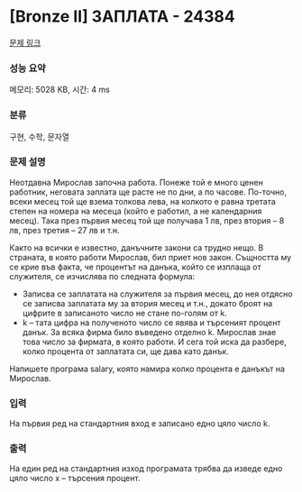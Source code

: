 # [Bronze II] ЗАПЛАТА - 24384 

[문제 링크](https://www.acmicpc.net/problem/24384) 

### 성능 요약

메모리: 5028 KB, 시간: 4 ms

### 분류

구현, 수학, 문자열

### 문제 설명

<p>Неотдавна Мирослав започна работа. Понеже той е много ценен работник, неговата заплата ще расте не по дни, а по часове. По-точно, всеки месец той ще взема толкова лева, на колкото е равна третата степен на номера на месеца (който е работил, а не календарния месец). Така през първия месец той ще получава 1 лв, през втория – 8 лв, през третия – 27 лв и т.н.</p>

<p>Както на всички е известно, данъчните закони са трудно нещо. В страната, в която работи Мирослав, бил приет нов закон. Същността му се крие във факта, че процентът на данъка, който се изплаща от служителя, се изчислява по следната формула:</p>

<ul>
	<li>Записва се заплатата на служителя за първия месец, до нея отдясно се записва заплатата му за втория месец и т.н., докато броят на цифрите в записаното число не стане по-голям от k.</li>
	<li>k – тата цифра на полученото число се явява и търсеният процент данък. За всяка фирма било въведено отделно k. Мирослав знае това число за фирмата, в която работи. И сега той иска да разбере, колко процента от заплатата си, ще дава като данък.</li>
</ul>

<p>Напишете програма salary, която намира колко процента е данъкът на Мирослав.</p>

### 입력 

 <p>На първия ред на стандартния вход е записано едно цяло число k.</p>

### 출력 

 <p>На един ред на стандартния изход програмата трябва да изведе едно цяло число x – търсения процент.</p>

